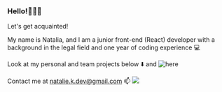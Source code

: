 ### Hello!👋👋👋
Let's get acquainted! 

My name is Natalia, and I am a junior front-end (React) developer with a background in the legal field and one year of coding experience 💻

Look at my personal and team projects below ⬇️ and ![here](https://github.com/TaleQ?tab=repositories)

Contact me at natalie.k.dev@gmail.com 📫
![](https://hit.yhype.me/github/profile?user_id=112168059)


<!--![Top Langs](https://github-readme-stats-sigma-five.vercel.app/api/top-langs?username=taleq&locale=en&hide_title=false&layout=compact&card_width=320&theme=github_dark&hide_border=false&bg_color=00000000&text_color=ffffff)-->

<!-- ![Views](https://komarev.com/ghpvc/?username=taleq&color=blue) -->


<!--![GitHub stats](https://github-readme-stats-sigma-five.vercel.app/api?username=taleq&hide_title=false&hide_rank=false&show_icons=true&include_all_commits=false&count_private=true&disable_animations=false&theme=github_dark&locale=en&hide_border=false&bg_color=00000000&text_color=ffffff)-->

<!--![GitHub stats](https://github-readme-stats.vercel.app/api?username=taleq&hide=stars,issues&show_icons=true&theme=tokyonight)-->


<!--[![Top Langs](https://github-readme-stats.vercel.app/api/top-langs/?username=taleq&layout=compact)](https://github.com/anuraghazra/github-readme-stats)-->

<!--
- 🔭 I’m currently working on ...
- 🌱 I’m currently learning ...
- 👯 I’m looking to collaborate on ...
- 🤔 I’m looking for help with ...
- 💬 Ask me about ...
- 📫 How to reach me: ...
- 😄 Pronouns: ...
- ⚡ Fun fact: ...
-->
